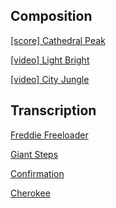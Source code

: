 ## Composition

<a href="https://amahadevan99.github.io/files/website_music/cathedral_peak.pdf"> [score] Cathedral Peak</a>

<a href="https://www.youtube.com/watch?v=EyAY5vU0z98"> [video] Light Bright</a>

<a href="https://www.youtube.com/watch?v=HJV9wWiDl7w"> [video] City Jungle</a>

## Transcription

<a href="https://amahadevan99.github.io/files/website_music/freddie_freeloader.pdf"> Freddie Freeloader</a>

<a href="https://amahadevan99.github.io/files/website_music/giant_steps.pdf"> Giant Steps</a>

<a href="https://amahadevan99.github.io/files/website_music/confirmation.pdf"> Confirmation</a>

<a href="https://amahadevan99.github.io/files/website_music/cherokee.pdf"> Cherokee</a>
